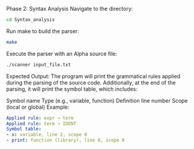 Phase 2: Syntax Analysis
Navigate to the directory:

```bash
cd Syntax_analysis
```
Run make to build the parser:

```bash
make
```
Execute the parser with an Alpha source file:

```bash
./scanner input_file.txt
```
Expected Output: The program will print the grammatical rules applied during the parsing of the source code. Additionally, at the end of the parsing, it will print the symbol table, which includes:

Symbol name
Type (e.g., variable, function)
Definition line number
Scope (local or global)
Example:

```yaml
Applied rule: expr → term
Applied rule: term → IDENT
Symbol table:
- x: variable, line 2, scope 0
- print: function (library), line 0, scope 0
```
